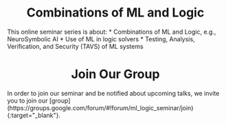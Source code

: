 <h1 style="text-align:center">Combinations of ML and Logic</h1>
This online seminar series is about:
* Combinations of ML and Logic, e.g., NeuroSymbolic AI
* Use of ML in logic solvers
* Testing, Analysis, Verification, and Security (TAVS) of ML systems

<h1 style="text-align:center">Join Our Group</h1>
In order to join our seminar and be notified about upcoming talks, we invite you to join our [group](https://groups.google.com/forum/#!forum/ml_logic_seminar/join){:target="_blank"}.

